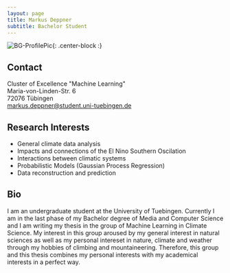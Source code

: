 ```yaml
---
layout: page
title: Markus Deppner
subtitle: Bachelor Student
---
```

![BG-ProfilePic](/img/MLCS_Markus_Deppner.jpeg){: .center-block :}

## Contact

Cluster of Excellence "Machine Learning"  
Maria-von-Linden-Str. 6  
72076 Tübingen  
[markus.deppner@student.uni-tuebingen.de](mailto:markus.deppner@student.uni-tuebingen.de)  



## Research Interests

+ General climate data analysis
+ Impacts and connections of the El Nino Southern Oscilation
+ Interactions between climatic systems
+ Probabilistic Models (Gaussian Process Regression)
+ Data reconstruction and prediction

## Bio

I am an undergraduate student at the University of Tuebingen. Currently I am in the last phase of my Bachelor degree of Media and Computer Science and I am writing my thesis in the group of Machine Learning in Climate Science. My interest in this group aroused by my general interest in natural sciences as well as my personal intereset in nature, climate and weather through my hobbies of climbing and mountaineering. Therefore, this group and this thesis combines my personal interests with my academical interests in a perfect way.  



